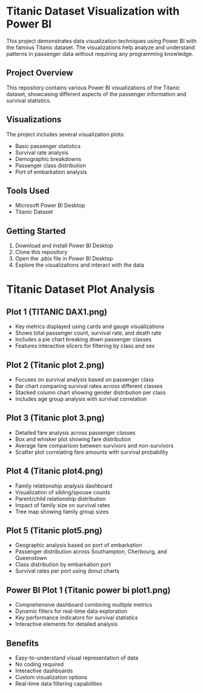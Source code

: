 # Titanic Dataset Visualization with Power BI

This project demonstrates data visualization techniques using Power BI with the famous Titanic dataset. The visualizations help analyze and understand patterns in passenger data without requiring any programming knowledge.

## Project Overview

This repository contains various Power BI visualizations of the Titanic dataset, showcasing different aspects of the passenger information and survival statistics.

## Visualizations

The project includes several visualization plots:
- Basic passenger statistics
- Survival rate analysis
- Demographic breakdowns
- Passenger class distribution
- Port of embarkation analysis

## Tools Used

- Microsoft Power BI Desktop
- Titanic Dataset

## Getting Started

1. Download and install Power BI Desktop
2. Clone this repository
3. Open the .pbix file in Power BI Desktop
4. Explore the visualizations and interact with the data

# Titanic Dataset Plot Analysis

## Plot 1 (TITANIC DAX1.png)
- Key metrics displayed using cards and gauge visualizations
- Shows total passenger count, survival rate, and death rate
- Includes a pie chart breaking down passenger classes
- Features interactive slicers for filtering by class and sex

## Plot 2 (Titanic plot 2.png)
- Focuses on survival analysis based on passenger class
- Bar chart comparing survival rates across different classes
- Stacked column chart showing gender distribution per class
- Includes age group analysis with survival correlation

## Plot 3 (Titanic plot 3.png)
- Detailed fare analysis across passenger classes
- Box and whisker plot showing fare distribution
- Average fare comparison between survivors and non-survivors
- Scatter plot correlating fare amounts with survival probability

## Plot 4 (Titanic plot4.png)
- Family relationship analysis dashboard
- Visualization of sibling/spouse counts
- Parent/child relationship distribution
- Impact of family size on survival rates
- Tree map showing family group sizes

## Plot 5 (Titanic plot5.png)
- Geographic analysis based on port of embarkation
- Passenger distribution across Southampton, Cherbourg, and Queenstown
- Class distribution by embarkation port
- Survival rates per port using donut charts

## Power BI Plot 1 (Titanic power bi plot1.png)
- Comprehensive dashboard combining multiple metrics
- Dynamic filters for real-time data exploration
- Key performance indicators for survival statistics
- Interactive elements for detailed analysis

## Benefits

- Easy-to-understand visual representation of data
- No coding required
- Interactive dashboards
- Custom visualization options
- Real-time data filtering capabilities
